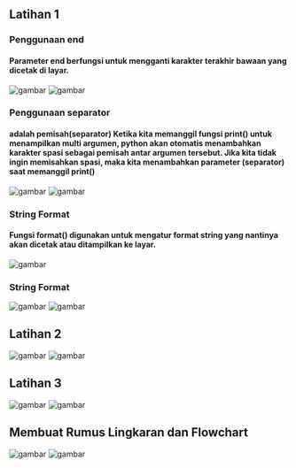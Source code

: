 ## Latihan 1

### Penggunaan end

#### Parameter end berfungsi untuk mengganti karakter terakhir bawaan yang dicetak di layar.
![gambar](gambar/gambar2.png)
![gambar](gambar/gambar2(a).png)

### Penggunaan separator

#### adalah pemisah(separator) Ketika kita memanggil fungsi print() untuk menampilkan multi argumen, python akan otomatis menambahkan karakter spasi sebagai pemisah antar argumen tersebut. Jika kita tidak ingin memisahkan spasi, maka kita menambahkan parameter (separator) saat memanggil print()
![gambar](gambar/gambar3.png)
![gambar](gambar/gambar3(a).png)

### String Format

#### Fungsi format() digunakan untuk mengatur format string yang nantinya akan dicetak atau ditampilkan ke layar.
![gambar](gambar/gambar1.png)
### String Format
![gambar](gambar/gambar4.png)
![gambar](gambar/gambar4(a).png)

## Latihan 2
![gambar](gambar/gambar5.png)
![gambar](gambar/gambar5(a).png)

## Latihan 3
![gambar](gambar/gambar6.png)
![gambar](gambar/gambar6(a).png)

## Membuat Rumus Lingkaran dan Flowchart
![gambar](gambar/gambar13.png)
![gambar](gambar/gambar8.png)
